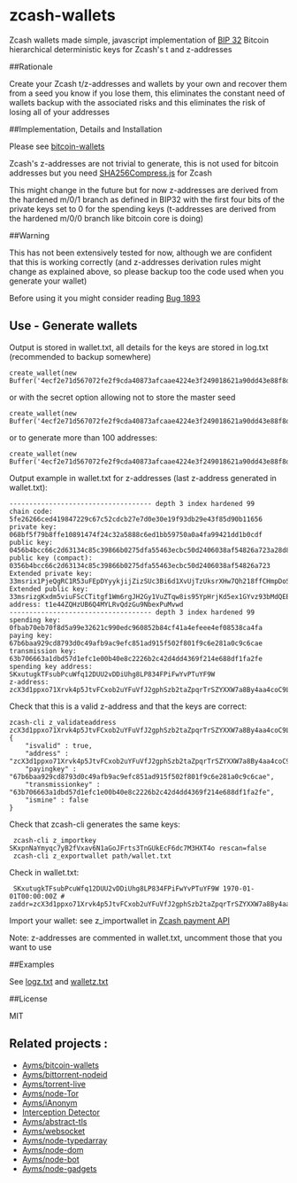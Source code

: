 zcash-wallets
===

Zcash wallets made simple, javascript implementation of [BIP 32](https://github.com/bitcoin/bips/blob/master/bip-0032.mediawiki) Bitcoin hierarchical deterministic keys for Zcash's t and z-addresses

##Rationale

Create your Zcash t/z-addresses and wallets by your own and recover them from a seed you know if you lose them, this eliminates the constant need of wallets backup with the associated risks and this eliminates the risk of losing all of your addresses

##Implementation, Details and Installation

Please see [bitcoin-wallets](https://github.com/Ayms/bitcoin-wallets)

Zcash's z-addresses are not trivial to generate, this is not used for bitcoin addresses but you need [SHA256Compress.js](https://github.com/Ayms/bitcoin-wallets/tree/master/SHA256Compress.js) for Zcash

This might change in the future but for now z-addresses are derived from the hardened m/0/1 branch as defined in BIP32 with the first four bits of the private keys set to 0 for the spending keys (t-addresses are derived from the hardened m/0/0 branch like bitcoin core is doing)

##Warning

This has not been extensively tested for now, although we are confident that this is working correctly (and z-addresses derivation rules might change as explained above, so please backup too the code used when you generate your wallet)

Before using it you might consider reading [Bug 1893](https://github.com/zcash/zcash/issues/1893)

## Use - Generate wallets
	
Output is stored in wallet.txt, all details for the keys are stored in log.txt (recommended to backup somewhere)

	create_wallet(new Buffer('4ecf2e71d567072fe2f9cda40873afcaae4224e3f249018621a90dd43e88f8de','hex'),null,null,'zcash');
	
or with the secret option allowing not to store the master seed

	create_wallet(new Buffer('4ecf2e71d567072fe2f9cda40873afcaae4224e3f249018621a90dd43e88f8de','hex'),true,null,'zcash');
	
or to generate more than 100 addresses:

	create_wallet(new Buffer('4ecf2e71d567072fe2f9cda40873afcaae4224e3f249018621a90dd43e88f8de','hex'),null,1000,'zcash');
	
Output example in wallet.txt for z-addresses (last z-address generated in wallet.txt):

	------------------------------------ depth 3 index hardened 99
	chain code: 5fe26266ced419847229c67c52cdcb27e7d0e30e19f93db29e43f85d90b11656
	private key: 068bf5f79b8ffe10891474f24c32a5888c6ed1bb59750a0a4fa99421dd1b0cdf
	public key: 0456b4bcc66c2d63134c85c39866b0275dfa55463ecbc50d2406038af54826a723a28d8b4ee8ede58115f13db1bd8ffc122a25f927991c2d41983e9f69cafb3d79
	public key (compact): 0356b4bcc66c2d63134c85c39866b0275dfa55463ecbc50d2406038af54826a723
	Extended private key: 33msrix1PjeQgRC1R53uFEpDYyykjijZizSUc3Bi6d1XvUjTzUksrXHw7Qh218ffCHmpDoSG6Pehh1BSSFMt6DXg1wjwUG6ghmTmHet727BRjFEAamA
	Extended public key: 33msrizgKxdm5viuFScCTitgf1Wm6rgJH2Gy1VuZTqw8is95YpHrjKd5ex1GYvz93bMdQEBy4t2ZAC5L6sP1Ci5gNkFpYhPBvQ3bnScC7fADVzrWMWH
	address: t1e44ZQHzUB6Q4MYLRvQdzGu9NbexPuMvwd
	------------------------------------ depth 3 index hardened 99
	spending key: 0fbab70eb70f8d5a99e32621c990edc960852b84cf41a4efeee4ef08538ca4fa
	paying key: 67b6baa929cd8793d0c49afb9ac9efc851ad915f502f801f9c6e281a0c9c6cae
	transmission key: 63b706663a1dbd57d1efc1e00b40e8c2226b2c42d4dd4369f214e688df1fa2fe
	spending key address: SKxutugkTFsubPcuWfq12DUU2vDDiUhg8LP834FPiFwYvPTuYF9W
	z-address: zcX3d1ppxo71Xrvk4p5JtvFCxob2uYFuVfJ2gphSzb2taZpqrTrSZYXXW7a8By4aa4coC9Lh5aQF48gW9X8gqZbsRDwwm79

Check that this is a valid z-address and that the keys are correct:
	
	zcash-cli z_validateaddress zcX3d1ppxo71Xrvk4p5JtvFCxob2uYFuVfJ2gphSzb2taZpqrTrSZYXXW7a8By4aa4coC9Lh5aQF48gW9X8gqZbsRDwwm79
	{
		"isvalid" : true,
		"address" : "zcX3d1ppxo71Xrvk4p5JtvFCxob2uYFuVfJ2gphSzb2taZpqrTrSZYXXW7a8By4aa4coC9Lh5aQF48gW9X8gqZbsRDwwm79",
		"payingkey" : "67b6baa929cd8793d0c49afb9ac9efc851ad915f502f801f9c6e281a0c9c6cae",
		"transmissionkey" : "63b706663a1dbd57d1efc1e00b40e8c2226b2c42d4dd4369f214e688df1fa2fe",
		"ismine" : false
	}

Check that zcash-cli generates the same keys:
	
	 zcash-cli z_importkey SKxpnNaYmyqc7yB2fVxav6N1aGoJFrts3TnGUkEcF6dc7M3HXT4o rescan=false
	 zcash-cli z_exportwallet path/wallet.txt
	 
Check in wallet.txt:
	 
	 SKxutugkTFsubPcuWfq12DUU2vDDiUhg8LP834FPiFwYvPTuYF9W 1970-01-01T00:00:00Z # zaddr=zcX3d1ppxo71Xrvk4p5JtvFCxob2uYFuVfJ2gphSzb2taZpqrTrSZYXXW7a8By4aa4coC9Lh5aQF48gW9X8gqZbsRDwwm79
	 
Import your wallet: see z_importwallet in [Zcash payment API](https://github.com/zcash/zcash/blob/master/doc/payment-api.md)

Note: z-addresses are commented in wallet.txt, uncomment those that you want to use
	
##Examples

See [logz.txt](https://github.com/Ayms/bitcoin-wallets/tree/master/tests/logz.txt) and [walletz.txt](https://github.com/Ayms/bitcoin-wallets/tree/master/tests/walletz.txt)

##License

MIT

## Related projects :

* [Ayms/bitcoin-wallets](https://github.com/Ayms/bitcoin-wallets)
* [Ayms/bittorrent-nodeid](https://github.com/Ayms/bittorrent-nodeid)
* [Ayms/torrent-live](https://github.com/Ayms/torrent-live)
* [Ayms/node-Tor](https://github.com/Ayms/node-Tor)
* [Ayms/iAnonym](https://github.com/Ayms/iAnonym)
* [Interception Detector](http://www.ianonym.com/intercept.html)
* [Ayms/abstract-tls](https://github.com/Ayms/abstract-tls)
* [Ayms/websocket](https://github.com/Ayms/websocket)
* [Ayms/node-typedarray](https://github.com/Ayms/node-typedarray)
* [Ayms/node-dom](https://github.com/Ayms/node-dom)
* [Ayms/node-bot](https://github.com/Ayms/node-bot)
* [Ayms/node-gadgets](https://github.com/Ayms/node-gadgets)

